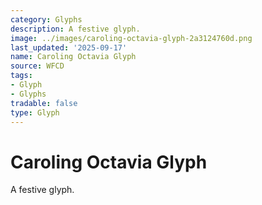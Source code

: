 ```yaml
---
category: Glyphs
description: A festive glyph.
image: ../images/caroling-octavia-glyph-2a3124760d.png
last_updated: '2025-09-17'
name: Caroling Octavia Glyph
source: WFCD
tags:
- Glyph
- Glyphs
tradable: false
type: Glyph
---
```


# Caroling Octavia Glyph

A festive glyph.

